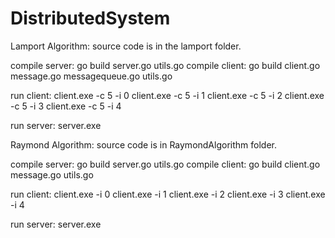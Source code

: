 # DistributedSystem
Lamport Algorithm: source code is in the lamport folder.

compile server: go build server.go utils.go
compile client: go build client.go message.go messagequeue.go utils.go

run client:
client.exe -c 5 -i 0
client.exe -c 5 -i 1
client.exe -c 5 -i 2
client.exe -c 5 -i 3
client.exe -c 5 -i 4

run server:
server.exe

Raymond Algorithm: source code is in RaymondAlgorithm folder.

compile server: go build server.go utils.go
compile client: go build client.go message.go utils.go

run client:
client.exe -i 0
client.exe -i 1
client.exe -i 2
client.exe -i 3
client.exe -i 4

run server:
server.exe
